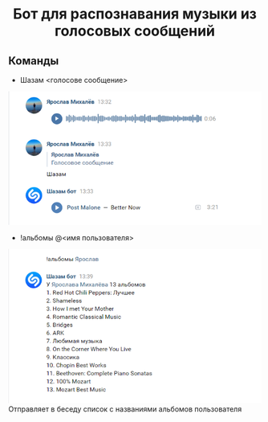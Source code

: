 <h1 align="center">Бот для распознавания музыки из голосовых сообщений</h1>

## Команды

* Шазам <голосове сообщение>

![](https://github.com/YarikMix/vk-music-bot/raw/main/images/command_1.png)<br>

* !альбомы @<имя пользователя>

![](https://github.com/YarikMix/vk-music-bot/raw/main/images/command_2.png)<br>
Отправляет в беседу список с названиями альбомов пользователя